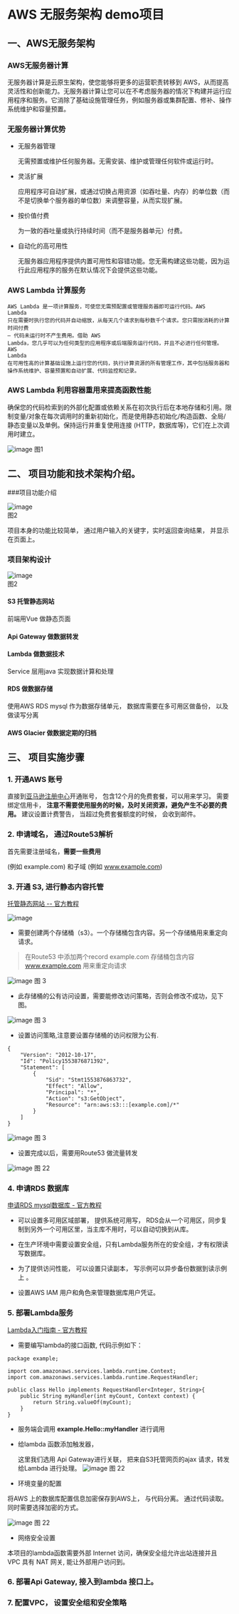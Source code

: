 # AWS 无服务架构 demo项目


##  一、AWS无服务架构

### AWS无服务器计算

无服务器计算是云原生架构，使您能够将更多的运营职责转移到 AWS，从而提高灵活性和创新能力。无服务器计算让您可以在不考虑服务器的情况下构建并运行应用程序和服务。它消除了基础设施管理任务，例如服务器或集群配置、修补、操作系统维护和容量预置。


### 无服务器计算优势

* 无服务器管理 

   无需预置或维护任何服务器。无需安装、维护或管理任何软件或运行时。

* 灵活扩展  

  应用程序可自动扩展，或通过切换占用资源（如吞吐量、内存）的单位数（而不是切换单个服务器的单位数）来调整容量，从而实现扩展。

* 按价值付费 

  为一致的吞吐量或执行持续时间（而不是服务器单元）付费。

* 自动化的高可用性

  无服务器应用程序提供内置可用性和容错功能。您无需构建这些功能，因为运行此应用程序的服务在默认情况下会提供这些功能。


### AWS Lambda 计算服务

    AWS Lambda 是一项计算服务，可使您无需预配置或管理服务器即可运行代码。AWS
    Lambda
    只在需要时执行您的代码并自动缩放，从每天几个请求到每秒数千个请求。您只需按消耗的计算时间付费
    – 代码未运行时不产生费用。借助 AWS
    Lambda，您几乎可以为任何类型的应用程序或后端服务运行代码，并且不必进行任何管理。AWS
    Lambda
    在可用性高的计算基础设施上运行您的代码，执行计算资源的所有管理工作，其中包括服务器和操作系统维护、容量预置和自动扩展、代码监控和记录。


### AWS Lambda 利用容器重用来提高函数性能
 
   确保您的代码检索到的外部化配置或依赖关系在初次执行后在本地存储和引用。限制变量/对象在每次调用时的重新初始化，而是使用静态初始化/构造函数、全局/静态变量以及单例。保持运行并重复使用连接
   (HTTP，数据库等)，它们在上次调用时建立。



![image](http://)
图1




## 二、 项目功能和技术架构介绍。

###项目功能介绍

![image](http://)  
图2

项目本身的功能比较简单， 通过用户输入的关键字，实时返回查询结果， 并显示在页面上。 



### 项目架构设计

![image](http://)  
图2



####  S3 托管静态网站

前端用Vue 做静态页面


####  Api Gateway 做数据转发


####  Lambda 做数据技术
Service 层用java 实现数据计算和处理


####  RDS 做数据存储

使用AWS RDS mysql 作为数据存储单元， 数据库需要在多可用区做备份， 以及做读写分离

####  AWS Glacier 做数据定期的归档


## 三、 项目实施步骤


### 1. 开通AWS 账号

直接到[亚马逊注册中心](https://portal.aws.amazon.com/billing/signup?redirect_url=https%3A%2F%2Faws.amazon.com%2Fregistration-confirmation&language=zh_cn#/start)开通账号， 包含12个月的免费套餐，可以用来学习。
需要绑定信用卡， **注意不需要使用服务的时候，及时关闭资源，避免产生不必要的费用。**
建议设置计费警告， 当超过免费套餐额度的时候， 会收到邮件。 
 

### 2. 申请域名， 通过Route53解析
首先需要注册域名，**需要一些费用**

(例如 example.com) 和子域 (例如 www.example.com)  


### 3. 开通 S3, 进行静态内容托管

[托管静态网站 -- 官方教程](https://aws.amazon.com/cn/getting-started/projects/host-static-website/?c_1)

![image](https://d1.awsstatic.com/Projects/v1/AWS_StaticWebsiteHosting_Architecture_4b.da7f28eb4f76da574c98a8b2898af8f5d3150e48.png)

*   需要创建两个存储桶（s3）。一个存储桶包含内容。另一个存储桶用来重定向请求。
>  在Route53 中添加两个record
   example.com  存储桶包含内容
   www.example.com   用来重定向请求

![image]()
图 3


*  此存储桶的公有访问设置，需要能修改访问策略，否则会修改不成功，见下图。 


![image]()
图 3

* 设置访问策略,注意要设置存储桶的访问权限为公有.
```
{
    "Version": "2012-10-17",
    "Id": "Policy1553876871392",
    "Statement": [
        {
            "Sid": "Stmt1553876863732",
            "Effect": "Allow",
            "Principal": "*",
            "Action": "s3:GetObject",
            "Resource": "arn:aws:s3:::[example.com]/*"
        }
    ]
}
```
![image]()
图 3


*  设置完成以后，需要用Route53 做流量转发

![image]()
图 22


### 4. 申请RDS 数据库

[申请RDS mysql数据库 - 官方教程](https://aws.amazon.com/cn/getting-started/tutorials/create-mysql-db/)

* 可以设置多可用区域部署， 提供系统可用写， RDS会从一个可用区，同步复制到另外一个可用区里，当主库不用时，可以自动切换到从库。

* 在生产环境中需要设置安全组，只有Lambda服务所在的安全组，才有权限读写数据库。

* 为了提供访问性能， 可以设置只读副本， 写示例可以异步备份数据到读示例上 。

* 设置AWS IAM 用户和角色来管理数据库用户凭证。

 

### 5. 部署Lambda服务

[Lambda入门指南 - 官方教程](https://docs.aws.amazon.com/zh_cn/lambda/latest/dg/getting-started.html)

*  需要编写lambda的接口函数, 代码示例如下： 
```
package example;

import com.amazonaws.services.lambda.runtime.Context; 
import com.amazonaws.services.lambda.runtime.RequestHandler;

public class Hello implements RequestHandler<Integer, String>{
    public String myHandler(int myCount, Context context) {
        return String.valueOf(myCount);
    }
}

```  
* 服务端会调用  **example.Hello::myHandler**  进行调用


* 给lambda 函数添加触发器， 

   这里我们选用 Api Gateway进行关联， 把来自S3托管网页的ajax 请求，转发给Lambda
   进行处理。 
![image]()
图 22

* 环境变量的配置

将AWS 上的数据库配置信息加密保存到AWS上， 与代码分离。 通过代码读取。
同时需要选择加密的方式。 
 
 ![image]() 图 22

* 网络安全设置

本项目的lambda函数需要外部 Internet 访问，确保安全组允许出站连接并且 VPC 具有
NAT 网关, 能让外部用户访问到。 





### 6. 部署Api Gateway, 接入到lambda 接口上。

### 7. 配置VPC， 设置安全组和安全策略


















